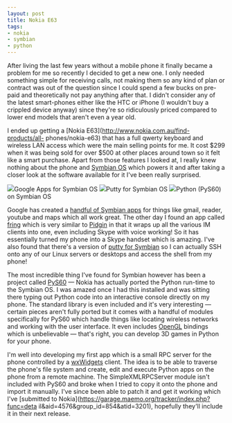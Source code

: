 ```yaml
---
layout: post
title: Nokia E63
tags:
- nokia
- symbian
- python
---
```

After living the last few years without a mobile phone it finally became a
problem for me so recently I decided to get a new one. I only needed something
simple for receiving calls, not making them so any kind of plan or contract
was out of the question since I could spend a few bucks on pre-paid and
theoretically not pay anything after that. I didn't consider any of the latest
smart-phones either like the HTC or iPhone (I wouldn't buy a crippled device
anyway) since they're so ridiculously priced compared to lower end models that
aren't even a year old.

I ended up getting a [Nokia E63](http://www.nokia.com.au/find-products/all-
phones/nokia-e63) that has a full qwerty keyboard and wireless LAN access
which were the main selling points for me. It cost $299 when it was being sold
for over $500 at other places around town so it felt like a smart purchase.
Apart from those features I looked at, I really knew nothing about the phone
and [Symbian OS](http://symbian.org/) which powers it and after taking a
closer look at the software available for it I've been really surprised.

<div class="side-thumb">
<img src="/static/img/e63-google.png">Google Apps for Symbian OS
<img src="/static/img/e63-putty.png">Putty for Symbian OS
<img src="/static/img/e63-python.png">Python (PyS60) on Symbian OS
</div>

Google has created a [handful of Symbian
apps](http://www.google.com/mobile/products.html#p=default) for things like
gmail, reader, youtube and maps which all work great. The other day I found an
app called [fring](http://www.fring.com) which is very similar to
[Pidgin](http://pidgin.im/) in that it wraps up all the various IM clients
into one, even including Skype with voice working! So it has essentially
turned my phone into a Skype handset which is amazing. I've also found that
there's a version of [putty for Symbian](http://s2putty.sourceforge.net/) so I
can actually SSH onto any of our Linux servers or desktops and access the
shell from my phone!

The most incredible thing I've found for Symbian however has been a project
called [PyS60](https://garage.maemo.org/projects/pys60/) — Nokia has actually
ported the Python run-time to the Symbian OS. I was amazed once I had this
installed and was sitting there typing out Python code into an interactive
console directly on my phone. The standard library is even included and it's
very interesting — certain pieces aren't fully ported but it comes with a
handful of modules specifically for PyS60 which handle things like locating
wireless networks and working with the user interface. It even includes
[OpenGL](http://www.opengl.org/) bindings which is unbelievable — that's
right, you can develop 3D games in Python for your phone.

I'm well into developing my first app which is a small RPC server for the
phone controlled by a [wxWidgets](http://wxwidgets.org/) client. The idea is
to be able to traverse the phone's file system and create, edit and execute
Python apps on the phone from a remote machine. The SimpleXMLRPCServer module
isn't included with PyS60 and broke when I tried to copy it onto the phone and
import it manually. I've since been able to patch it and get it working which
I've [submitted to Nokia](https://garage.maemo.org/tracker/index.php?func=deta
il&aid=4576&group_id=854&atid=3201), hopefully they'll include it in their
next release.

